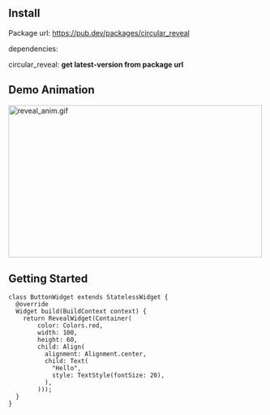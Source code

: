 ## Install

Package url: https://pub.dev/packages/circular_reveal

dependencies:

circular_reveal: **get latest-version from package url**

## Demo Animation

<a href="https://gifyu.com/image/9Vrs"><img src="https://s3.gifyu.com/images/reveal_anim.gif"
                                            width="500" height="300"
                                            alt="reveal_anim.gif" border="0" /></a>

## Getting Started
```
class ButtonWidget extends StatelessWidget {
  @override
  Widget build(BuildContext context) {
    return RevealWidget(Container(
        color: Colors.red,
        width: 100,
        height: 60,
        child: Align(
          alignment: Alignment.center,
          child: Text(
            "Hello",
            style: TextStyle(fontSize: 20),
          ),
        )));
  }
}
```
